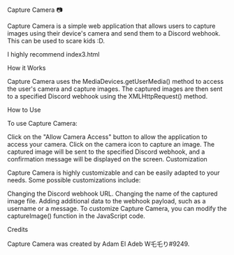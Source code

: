 Capture Camera 📷

Capture Camera is a simple web application that allows users to capture images using their device's camera and send them to a Discord webhook. This can be used to scare kids :D.

I highly recommend index3.html

How it Works

Capture Camera uses the MediaDevices.getUserMedia() method to access the user's camera and capture images. The captured images are then sent to a specified Discord webhook using the XMLHttpRequest() method.

How to Use

To use Capture Camera:

Click on the "Allow Camera Access" button to allow the application to access your camera.
Click on the camera icon to capture an image.
The captured image will be sent to the specified Discord webhook, and a confirmation message will be displayed on the screen.
Customization

Capture Camera is highly customizable and can be easily adapted to your needs. Some possible customizations include:

Changing the Discord webhook URL.
Changing the name of the captured image file.
Adding additional data to the webhook payload, such as a username or a message.
To customize Capture Camera, you can modify the captureImage() function in the JavaScript code.

Credits

Capture Camera was created by Adam El Adeb W乇乇り#9249.
